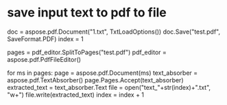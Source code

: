
# save input text to pdf to file
doc = aspose.pdf.Document("1.txt", TxtLoadOptions())
doc.Save("test.pdf", SaveFormat.PDF)
index = 1

pages = pdf_editor.SplitToPages("test.pdf")
pdf_editor = aspose.pdf.PdfFileEditor()

for ms in pages:
	page = aspose.pdf.Document(ms)
 	text_absorber = aspose.pdf.TextAbsorber()
  	page.Pages.Accept(text_absorber)
   	extracted_text = text_absorber.Text
    file = open("text_"+str(index)+".txt", "w+")
    file.write(extracted_text)
    index = index + 1